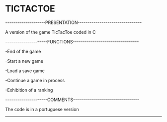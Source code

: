 # TICTACTOE

--------------------PRESENTATION--------------------------------

A version of the game TicTacToe coded in C


---------------------FUNCTIONS---------------------------------

-End of the game

-Start a new game

-Load a save game

-Continue a game in process

-Exhibition of a ranking

---------------------COMMENTS---------------------------------

The code is in a portuguese version

--------------------------------------------------------------
